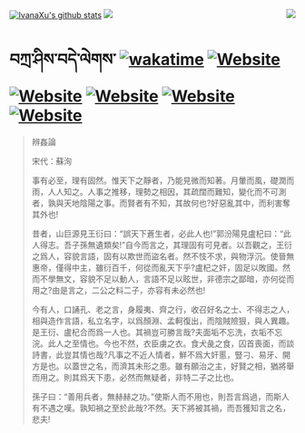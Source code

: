 [![IvanaXu's github stats](https://github-readme-stats.vercel.app/api?username=IvanaXu&theme=codeSTACKr)](https://github.com/anuraghazra/github-readme-stats)
<img align="right" src="https://github-readme-stats.vercel.app/api/top-langs/?username=IvanaXu&langs_count=8&theme=codeSTACKr" />
<img src="https://github-readme-stats.vercel.app/api/wakatime?username=IvanaXu&layout=compact&langs_count=8&theme=codeSTACKr&custom_title=Programming&nbsp;Times&nbsp;(Since&nbsp;Jul.29.2021)&range=all_time" />
# བཀྲ་ཤིས་བདེ་ལེགས་	[![wakatime](https://wakatime.com/badge/user/5043ee4a-e361-4607-9d47-d557f2005d05.svg)](https://wakatime.com/@5043ee4a-e361-4607-9d47-d557f2005d05)	[![Website](https://img.shields.io/website?label=&up_color=orange&up_message=Tianchi&url=https%3A%2F%2Fshields.io)](https://tianchi.aliyun.com/home/science/scienceDetail?userId=1095279182618)	[![Website](https://img.shields.io/website?label=&up_color=green&up_message=Yuque&url=https%3A%2F%2Fshields.io)](https://www.yuque.com/ivanaxu)	[![Website](https://img.shields.io/website?label=&up_color=yellow&up_message=Leetcode&url=https%3A%2F%2Fshields.io)](https://leetcode.cn/u/ivanaxu)	[![Website](https://img.shields.io/website?label=&up_color=violet&up_message=AIstudio&url=https%3A%2F%2Fshields.io)](https://aistudio.baidu.com/aistudio/personalcenter/thirdview/979775)	[![Website](https://img.shields.io/website?label=&up_color=red&up_message=Gitee&url=https%3A%2F%2Fshields.io)](https://gitee.com/IvanaXu)
> 辨姦論
> 
> 宋代：蘇洵 
> 
> 事有必至，理有固然。惟天下之靜者，乃能見微而知著。月暈而風，礎潤而雨，人人知之。人事之推移，理勢之相因，其疏闊而難知，變化而不可測者，孰與天地陰陽之事。而賢者有不知，其故何也?好惡亂其中，而利害奪其外也!
> 
> 昔者，山巨源見王衍曰：“誤天下蒼生者，必此人也!”郭汾陽見盧杞曰：“此人得志。吾子孫無遺類矣!”自今而言之，其理固有可見者。以吾觀之，王衍之爲人，容貌言語，固有以欺世而盜名者。然不忮不求，與物浮沉。使晉無惠帝，僅得中主，雖衍百千，何從而亂天下乎?盧杞之奸，固足以敗國。然而不學無文，容貌不足以動人，言語不足以眩世，非德宗之鄙暗，亦何從而用之?由是言之，二公之料二子，亦容有未必然也!
> 
> 今有人，口誦孔、老之言，身履夷、齊之行，收召好名之士、不得志之人，相與造作言語，私立名字，以爲顏淵、孟軻復出，而陰賊險狠，與人異趣。是王衍、盧杞合而爲一人也。其禍豈可勝言哉?夫面垢不忘洗，衣垢不忘浣。此人之至情也。今也不然，衣臣虜之衣。食犬彘之食，囚首喪面，而談詩書，此豈其情也哉?凡事之不近人情者，鮮不爲大奸慝，豎刁、易牙、開方是也。以蓋世之名，而濟其未形之患。雖有願治之主，好賢之相，猶將舉而用之。則其爲天下患，必然而無疑者，非特二子之比也。
> 
> 孫子曰：“善用兵者，無赫赫之功。”使斯人而不用也，則吾言爲過，而斯人有不遇之嘆。孰知禍之至於此哉?不然。天下將被其禍，而吾獲知言之名，悲夫!
>

